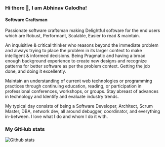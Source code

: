 ### Hi there 👋, I am Abhinav Galodha!
#### Software Craftsman 

Passionate software craftsman making Delightful software for the end users which are Robust, Performant, Scalable, Easier to read & maintain. 

An inquisitive & critical thinker who reasons beyond the immediate problem and always trying to place the problem in its larger context to make intelligent & informed decisions. Being Pragmatic and having a broad enough background experience to create new designs and recognize patterns for better software as per the problem context. Getting the job done, and doing it excellently.

Maintain an understanding of current web technologies or programming practices through continuing education, reading, or participation in professional conferences, workshops, or groups. Stay abreast of advances in technology and Identify and evaluate industry trends.

My typical day consists of being a Software Developer, Architect, Scrum Master, DBA, network dev, all around debugger, coordinator, and everything in-between. I love what I do and whom I do it with. 

### My GitHub stats
![Github stats](https://github-readme-stats.vercel.app/api?username=abhinavgalodha&show_icons=true)

<!--
**abhinavgalodha/abhinavgalodha** is a ✨ _special_ ✨ repository because its `README.md` (this file) appears on your GitHub profile.



Here are some ideas to get you started:

- 🔭 I’m currently working on ...
- 🌱 I’m currently learning ...
- 👯 I’m looking to collaborate on ...
- 🤔 I’m looking for help with ...
- 💬 Ask me about ...
- 📫 How to reach me: ...
- 😄 Pronouns: ...
- ⚡ Fun fact: ...
-->

